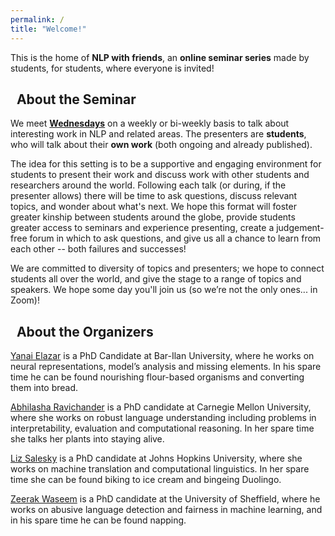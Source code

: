 ```yaml
---
permalink: /
title: "Welcome!"
---
```


This is the home of **NLP with friends**, 
an **online seminar series** made by students, for students, where everyone is invited!


## <i class="fas fa-fw fa-chalkboard-teacher"></i>&nbsp; About the Seminar

We meet [**Wednesdays**](/faq/#when-do-we-meet) on a weekly or bi-weekly basis to talk about interesting work in NLP and related areas. The presenters are **students**, who will talk about their **own work** (both ongoing and already published). 

The idea for this setting is to be a supportive and engaging environment for students to present their work and discuss work with other students and researchers around the world.
Following each talk (or during, if the presenter allows) there will be time to ask questions, discuss relevant topics, and wonder about what's next.
We hope this format will foster greater kinship between students around the globe, provide students greater access to seminars and experience presenting, create a judgement-free forum in which to ask questions, and give us all a chance to learn from each other -- both failures and successes!

We are committed to diversity of topics and presenters; we hope to connect students all over the world, and give the stage to a range of topics and speakers. 
<span title="(Lennon, 1971)">We hope some day you'll join us (so we’re not the only ones... in Zoom)!</span>


## <i class="fas fa-fw fa-people-arrows"></i>&nbsp; About the Organizers

[Yanai Elazar](https://yanaiela.github.io/) is a PhD Candidate at Bar-Ilan University, where he works on neural representations, model’s analysis and missing elements. In his spare time he can be found nourishing flour-based organisms and converting them into bread.

[Abhilasha Ravichander](https://www.cs.cmu.edu/~aravicha/) is a PhD candidate at Carnegie Mellon University, where she works on robust language understanding including problems in interpretability, evaluation and computational reasoning. In her spare time she talks her plants into staying alive.

[Liz Salesky](http://esalesky.github.io/) is a PhD candidate at Johns Hopkins University, where she works on machine translation and computational linguistics. In her spare time she can be found biking to ice cream and bingeing Duolingo. 

[Zeerak Waseem](https://twitter.com/ZeerakW) is a PhD candidate at the University of Sheffield, where he works on abusive language detection and fairness in machine learning, and in his spare time he can be found napping. 